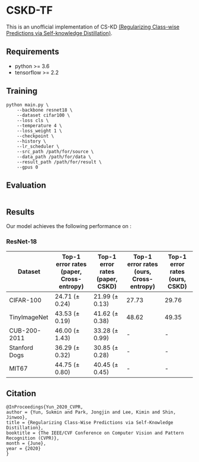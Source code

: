 # CSKD-TF
This is an unofficial implementation of CS-KD [(Regularizing Class-wise Predictions via Self-knowledge Distillation)](https://arxiv.org/abs/2003.13964).

## Requirements
- python >= 3.6
- tensorflow >= 2.2

## Training
```
python main.py \
    --backbone resnet18 \
    --dataset cifar100 \
    --loss cls \
    --temperature 4 \
    --loss_weight 1 \
    --checkpoint \
    --history \
    --lr_scheduler \
    --src_path /path/for/source \
    --data_path /path/for/data \
    --result_path /path/for/result \
    --gpus 0
```

## Evaluation
```
```

## Results
Our model achieves the following performance on :
### ResNet-18
|    Dataset    | Top-1 error rates (paper, Cross-entropy) | Top-1 error rates (paper, CSKD) | Top-1 error rates (ours, Cross-entropy) | Top-1 error rates (ours, CSKD) |
| ------------- | ---------------------------------------- | ------------------------------- | --------------------------------------- | ------------------------------ |
|   CIFAR-100   |              24.71 (± 0.24)              |          21.99 (± 0.13)         |                   27.73                 |              29.76             |
| TinyImageNet  |              43.53 (± 0.19)              |          41.62 (± 0.38)         |                   48.62                 |              49.35             |
| CUB-200-2011  |              46.00 (± 1.43)              |          33.28 (± 0.99)         |                     -                   |                -               |
| Stanford Dogs |              36.29 (± 0.32)              |          30.85 (± 0.28)         |                     -                   |                -               |
|     MIT67     |              44.75 (± 0.80)              |          40.45 (± 0.45)         |                     -                   |                -               |

## Citation
```
@InProceedings{Yun_2020_CVPR,
author = {Yun, Sukmin and Park, Jongjin and Lee, Kimin and Shin, Jinwoo},
title = {Regularizing Class-Wise Predictions via Self-Knowledge Distillation},
booktitle = {The IEEE/CVF Conference on Computer Vision and Pattern Recognition (CVPR)},
month = {June},
year = {2020}
}
```
